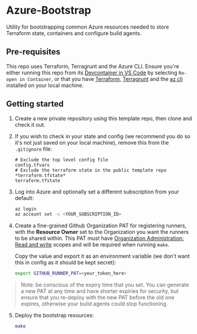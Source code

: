 # Azure-Bootstrap

Utility for bootstrapping common Azure resources needed to store Terraform state, containers and configure build agents.

## Pre-requisites

This repo uses Terraform, Terragrunt and the Azure CLI. Ensure you're either running this repo from its [Devcontainer in VS Code](https://code.visualstudio.com/docs/devcontainers/containers) by selecting `Re-open in Container`, or that you have [Terraform](https://developer.hashicorp.com/terraform/downloads), [Terragrunt](https://terragrunt.gruntwork.io/docs/getting-started/install/) and the [az cli](https://learn.microsoft.com/en-us/cli/azure/install-azure-cli) installed on your local machine. 

## Getting started

1. Create a new private repository using this template repo, then clone and check it out.

2. If you wish to check in your state and config (we recommend you do so it's not just saved on your local machine), remove this from the `.gitignore` file:

    ```
    # Exclude the top level config file
    config.tfvars
    # Exclude the terraform state in the public template repo
    *terraform.tfstate*
    terraform.tfstate
    ```

3. Log into Azure and optionally set a different subscription from your default:

    ```bash
    az login
    az account set -s <YOUR_SUBSCRIPTION_ID>
    ```

4. Create a fine-grained Github Organization PAT for registering runners, with the **Resource Owner** set to the Organization you want the runners to be shared within. This PAT must have [Organization Administration: Read and write](https://docs.github.com/en/rest/actions/self-hosted-runners?apiVersion=2022-11-28#create-a-registration-token-for-an-organization) scopes and will be required when running `make`. 

    Copy the value and export it as an environment variable (we don't want this in config as it should be kept secret):

    ```bash
    export GITHUB_RUNNER_PAT=<your_token_here>
    ```

> Note: be conscious of the expiry time that you set. You can generate a new PAT at any time and have shorter expiries for security, but ensure that you re-deploy with the new PAT before the old one expires, otherwise your build agents could stop functioning.

5. Deploy the bootstrap resources:

    ```bash
    make
    ```
